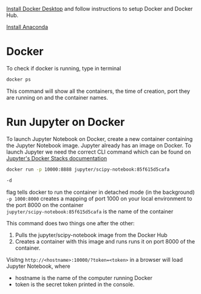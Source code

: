 [Install Docker Desktop](https://www.docker.com/get-started/) and follow instructions to setup Docker and Docker Hub. 

[Install Anaconda](https://www.anaconda.com/)

# Docker
To check if docker is running, type in terminal
```bash 
docker ps
```
This command will show all the containers, the time of creation, port they are running on and the container names.

# Run Jupyter on Docker
To launch Jupyter Notebook on Docker, create a new container containing the Jupyter Notebook image. Jupyter already has an image on Docker. To launch Jupyter we need the correct CLI command which can be found on [Jupyter's Docker Stacks documentation](https://jupyter-docker-stacks.readthedocs.io/en/latest/)

```bash 
docker run -p 10000:8888 jupyter/scipy-notebook:85f615d5cafa 
```

```bash 
-d 
``` 
flag tells docker to run the container in detached mode (in the background)  
``` -p 1000:8000 ``` creates a mapping of port 1000 on your local environment to the port 8000 on the container  
``` jupyter/scipy-notebook:85f615d5cafa ``` is the name of the container  

This command does two things one after the other: 
  1. Pulls the jupyter/scipy-notebook image from the Docker Hub
  2. Creates a container with this image and runs runs it on port 8000 of the container. 

Visitng ``` http://<hostname>:10000/?token=<token> ``` in a browser will load Jupyter Notebook, where 
- hostname is the name of the computer running Docker
- token is the secret token printed in the console.

